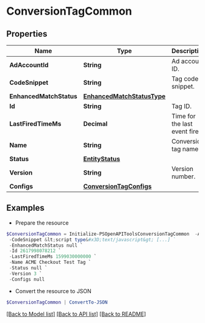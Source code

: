 # ConversionTagCommon
## Properties

Name | Type | Description | Notes
------------ | ------------- | ------------- | -------------
**AdAccountId** | **String** | Ad account ID. | [optional] 
**CodeSnippet** | **String** | Tag code snippet. | [optional] 
**EnhancedMatchStatus** | [**EnhancedMatchStatusType**](EnhancedMatchStatusType.md) |  | [optional] 
**Id** | **String** | Tag ID. | [optional] 
**LastFiredTimeMs** | **Decimal** | Time for the last event fired. | [optional] 
**Name** | **String** | Conversion tag name. | [optional] 
**Status** | [**EntityStatus**](EntityStatus.md) |  | [optional] 
**Version** | **String** | Version number. | [optional] 
**Configs** | [**ConversionTagConfigs**](ConversionTagConfigs.md) |  | [optional] 

## Examples

- Prepare the resource
```powershell
$ConversionTagCommon = Initialize-PSOpenAPIToolsConversionTagCommon  -AdAccountId 549755885175 `
 -CodeSnippet &lt;script type&#x3D;text/javascript&gt; [...] `
 -EnhancedMatchStatus null `
 -Id 2617998078212 `
 -LastFiredTimeMs 1599030000000 `
 -Name ACME Checkout Test Tag `
 -Status null `
 -Version 3 `
 -Configs null
```

- Convert the resource to JSON
```powershell
$ConversionTagCommon | ConvertTo-JSON
```

[[Back to Model list]](../README.md#documentation-for-models) [[Back to API list]](../README.md#documentation-for-api-endpoints) [[Back to README]](../README.md)

